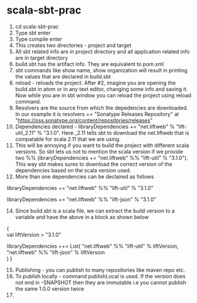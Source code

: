 # scala-sbt-prac

1. cd scala-sbt-prac
2. Type sbt enter
3. Type compile enter
4. This creates two directories - project and target
5. All sbt related info are in project directory and all application related info are in target directory
6. build.sbt has the artifact info. They are equivalent to pom.xml
7. sbt commands like show name, show organization will result in printing the values that are declared in build.sbt
8. reload - reloads the project. After #2, imagine you are opening the build.sbt in atom or in any text editor, changing some info and saving it. Now while you are in sbt window you can reload the project using reload command. 
9. Resolvers are the source from which the depedencies are downloaded. In our example it is 
resolvers += "Sonatype Releases Repository" at "https://oss.sonatype.org/content/repositories/releases"
10. Dependencies declared - libraryDependencies += "net.liftweb" % "lift-util_2.11" % "3.1.0". Here _2.11 tells sbt to download the net.liftweb that is compatable for scala 2.11 that we are using.
11. This will be annoying if you want to build the project with different scala versions. So sbt lets us not to mention the scala version if we provide two %% (ibraryDependencies += "net.liftweb" %% "lift-util" % "3.1.0"). This way sbt makes sures to download the correct version of the dependencies based on the scala version used.
12. More than one dependencies can be declaired as follows

libraryDependencies += "net.liftweb" %% "lift-util" % "3.1.0"

libraryDependencies += "net.liftweb" %% "lift-json" % "3.1.0"

14. Since build.sbt is a scala file, we can extract the build version to a variable and have the above in a block as shown below

{  
  val liftVersion = "3.1.0"

  libraryDependencies ++= List(
     "net.liftweb" %% "lift-util" % liftVersion,
     "net.liftweb" %% "lift-json" % liftVersion    
  )
}

15. Publishing - you can publish to many repositories like maven repo etc. 
16. To publish locally - command publishLocal is used. If the version does not end in -SNAPSHOT then they are immutable i.e you cannot publish the same 1.0.0 version twice
17.

